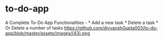 # to-do-app
A Complete To-Do App 
Functionalities - * Add a new task
                  * Delete a task
                  * Or Delete a number of tasks
                  https://github.com/divyanshGupta003/to-do-app/blob/master/assets/images/(43).png
